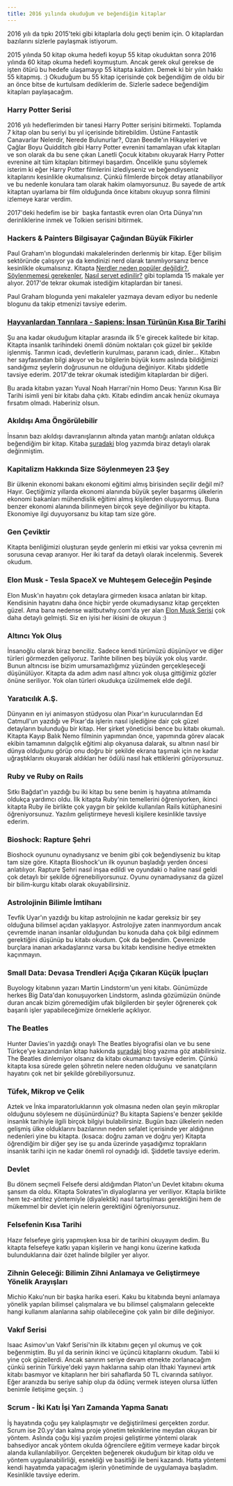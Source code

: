 ```yaml
---
title: 2016 yılında okuduğum ve beğendiğim kitaplar
---
```


2016 yılı da tıpkı 2015'teki gibi kitaplarla dolu geçti benim için. O kitaplardan bazılarını sizlerle paylaşmak istiyorum.

2015 yılında 50 kitap okuma hedefi koyup 55 kitap okuduktan sonra 2016 yılında 60 kitap okuma hedefi koymuştum. Ancak gerek okul gerekse de işten ötürü bu hedefe ulaşamayıp 55 kitapta kaldım. Demek ki bir yılın hakkı 55 kitapmış. :) Okuduğum bu 55 kitap içerisinde çok beğendiğim de oldu bir an önce bitse de kurtulsam dediklerim de. Sizlerle sadece beğendiğim kitapları paylaşacağım.

### Harry Potter Serisi

2016 yılı hedeflerimden bir tanesi Harry Potter serisini bitirmekti. Toplamda 7 kitap olan bu seriyi bu yıl içerisinde bitirebildim. Üstüne Fantastik Canavarlar Nelerdir, Nerede Bulunurlar?, Ozan Beedle'ın Hikayeleri ve Çağlar Boyu Quidditch gibi Harry Potter evrenini tamamlayan ufak kitapları ve son olarak da bu sene çıkan Lanetli Çocuk kitabını okuyarak Harry Potter evrenine ait tüm kitapları bitirmeyi başardım. Öncelikle şunu söylemek isterim ki eğer Harry Potter filmlerini izlediyseniz ve beğendiyseniz kitaplarını kesinlikle okumalısınız. Çünkü filmlerde birçok detay atlanabiliyor ve bu nedenle konulara tam olarak hakim olamıyorsunuz. Bu sayede de artık kitaptan uyarlama bir film olduğunda önce kitabını okuyup sonra filmini izlemeye karar verdim.

2017'deki hedefim ise bir  başka fantastik evren olan Orta Dünya'nın derinliklerine inmek ve Tolkien serisini bitirmek.

### Hackers & Painters Bilgisayar Çağından Büyük Fikirler

Paul Graham'ın blogundaki makalelerinden derlenmiş bir kitap. Eğer bilişim sektöründe çalışıyor ya da kendinizi 
nerd olarak tanımlıyorsanız bence kesinlikle okumalısınız. Kitapta 
[Nerdler neden popüler değildir?](http://www.paulgraham.com/nerds.html), 
[Söylenmemesi gerekenler](http://www.paulgraham.com/say.html), 
[Nasıl servet edinilir?](http://www.paulgraham.com/wealth.html) gibi toplamda 15 makale yer alıyor. 2017'de tekrar okumak istediğim kitaplardan bir tanesi.

Paul Graham blogunda yeni makaleler yazmaya devam ediyor bu nedenle blogunu da takip etmenizi tavsiye ederim.

### [Hayvanlardan Tanrılara - Sapiens: İnsan Türünün Kısa Bir Tarihi](/2016/01/24/bu-kitabi-okuyun-hayvanlardan-tanrilara-sapiens/)

Şu ana kadar okuduğum kitaplar arasında ilk 5'e girecek kalitede bir kitap. Kitapta insanlık tarihindeki önemli dönüm noktaları çok güzel bir şekilde işlenmiş. Tarımın icadı, devletlerin kurulması, paranın icadı, dinler... Kitabın her sayfasından bilgi akıyor ve bu bilgilerin büyük kısmı aslında bildiğimizi sandığımız şeylerin doğrusunun ne olduğuna değiniyor. Kitabı şiddetle tavsiye ederim. 2017'de tekrar okumak istediğim kitaplardan bir diğeri.

Bu arada kitabın yazarı Yuval Noah Harrari'nin Homo Deus: Yarının Kısa Bir Tarihi isimli yeni bir kitabı daha çıktı. Kitabı edindim ancak henüz okumaya fırsatım olmadı. Haberiniz olsun.

### Akıldışı Ama Öngörülebilir

İnsanın bazı akıldışı davranışlarının altında yatan mantığı anlatan oldukça beğendiğim bir kitap. Kitaba 
[şuradaki](/2016/02/07/bu-kitabi-okuyun-akildisi-ama-ongorulebilir/) blog yazımda biraz detaylı olarak değinmiştim.

### Kapitalizm Hakkında Size Söylenmeyen 23 Şey

Bir ülkenin ekonomi bakanı ekonomi eğitimi almış birisinden seçilir değil mi? Hayır. Geçtiğimiz yıllarda ekonomi alanında büyük şeyler başarmış ülkelerin ekonomi bakanları mühendislik eğitimi almış kişilerden oluşuyormuş. Buna benzer ekonomi alanında bilinmeyen birçok şeye değiniliyor bu kitapta. Ekonomiye ilgi duyuyorsanız bu kitap tam size göre.

### Gen Çeviktir

Kitapta benliğimizi oluşturan şeyde genlerin mi etkisi var yoksa çevrenin mi sorusuna cevap aranıyor. Her iki taraf da detaylı olarak incelenmiş. Severek okudum.

### Elon Musk - Tesla SpaceX ve Muhteşem Geleceğin Peşinde

Elon Musk'ın hayatını çok detaylara girmeden kısaca anlatan bir kitap. Kendisinin hayatını daha önce hiçbir yerde okumadıysanız kitap gerçekten güzel. Ama bana nedense waitbutwhy.com'da yer alan 
[Elon Musk Serisi](http://waitbutwhy.com/2015/05/elon-musk-the-worlds-raddest-man.html) çok daha detaylı gelmişti. Siz en iyisi her ikisini de okuyun :)

### Altıncı Yok Oluş

İnsanoğlu olarak biraz benciliz. Sadece kendi türümüzü düşünüyor ve diğer türleri görmezden geliyoruz. Tarihte bilinen beş büyük yok oluş vardır. Bunun altıncısı ise bizim umursamazlığımız yüzünden gerçekleşeceği düşünülüyor. Kitapta da adım adım nasıl altıncı yok oluşa gittiğimiz gözler önüne seriliyor. Yok olan türleri okudukça üzülmemek elde değil.

### Yaratıcılık A.Ş.

Dünyanın en iyi animasyon stüdyosu olan Pixar'ın kurucularından Ed Catmull'un yazdığı ve Pixar'da işlerin nasıl işlediğine dair çok güzel detayların bulunduğu bir kitap. Her şirket yöneticisi bence bu kitabı okumalı. Kitapta Kayıp Balık Nemo filminin yapımından önce, yapımında görev alacak ekibin tamamının dalgıçlık eğitimi alıp okyanusa dalarak, su altının nasıl bir dünya olduğunu görüp onu doğru bir şekilde ekrana taşımak için ne kadar uğraştıklarını okuyarak aldıkları her ödülü nasıl hak ettiklerini görüyorsunuz.

### Ruby ve Ruby on Rails

Sıtkı Bağdat'ın yazdığı bu iki kitap bu sene benim iş hayatına atılmamda oldukça yardımcı oldu. İlk kitapta Ruby'nin temellerini öğreniyorken, ikinci kitapta Ruby ile birlikte çok yaygın bir şekilde kullanılan Rails kütüphanesini öğreniyorsunuz. Yazılım geliştirmeye hevesli kişilere kesinlikle tavsiye ederim.

### Bioshock: Rapture Şehri

Bioshock oyununu oynadıysanız ve benim gibi çok beğendiyseniz bu kitap tam size göre. Kitapta Bioshock'un ilk oyunun başladığı yerden öncesi anlatılıyor. Rapture Şehri nasıl inşaa edildi ve oyundaki o haline nasıl geldi çok detaylı bir şekilde öğrenebiliyorsunuz. Oyunu oynamadıysanız da güzel bir bilim-kurgu kitabı olarak okuyabilirsiniz.

### Astrolojinin Bilimle İmtihanı

Tevfik Uyar'ın yazdığı bu kitap astrolojinin ne kadar gereksiz bir şey olduğuna bilimsel açıdan yaklaşıyor. Astrolojiye zaten inanmıyordum ancak çevremde inanan insanlar olduğundan bu konuda daha çok bilgi edinmem gerektiğini düşünüp bu kitabı okudum. Çok da beğendim. Çevrenizde burçlara inanan arkadaşlarınız varsa bu kitabı kendisine hediye etmekten kaçınmayın.

### Small Data: Devasa Trendleri Açığa Çıkaran Küçük İpuçları

Buyology kitabının yazarı Martin Lindstorm'un yeni kitabı. Günümüzde herkes Big Data'dan konuşuyorken Lindstorm, aslında gözümüzün önünde duran ancak bizim göremediğim ufak bilgilerden bir şeyler öğrenerek çok başarılı işler yapabileceğimize örneklerle açıklıyor.

### The Beatles

Hunter Davies'in yazdığı onaylı The Beatles biyografisi olan ve bu sene Türkçe'ye kazandırılan kitap hakkında 
[şuradaki](/2016/10/02/bu-kitabi-okuyun-the-beatles/) blog yazıma göz atabilirsiniz. The Beatles dinlemiyor olsanız da kitabı okumanızı tavsiye ederim. Çünkü kitapta kısa sürede gelen şöhretin nelere neden olduğunu  ve sanatçıların hayatını çok net bir şekilde görebiliyorsunuz.

### Tüfek, Mikrop ve Çelik

Aztek ve İnka imparatorluklarının yok olmasına neden olan şeyin mikroplar olduğunu söylesem ne düşünürdünüz? Bu kitapta Sapiens'e benzer şekilde insanlık tarihiyle ilgili birçok bilgiyi bulabilirsiniz. Bugün bazı ülkelerin neden gelişmiş ülke olduklarını bazılarının neden sefalet içerisinde yer aldığının nedenleri yine bu kitapta. (kısaca: doğru zaman ve doğru yer) Kitapta öğrendiğim bir diğer şey ise şu anda üzerinde yaşadığımız toprakların insanlık tarihi için ne kadar önemli rol oynadığı idi. Şiddetle tavsiye ederim.

### Devlet

Bu dönem seçmeli Felsefe dersi aldığımdan Platon'un Devlet kitabını okuma şansım da oldu. Kitapta Sokrates'in diyaloglarına yer veriliyor. Kitapla birlikte hem tez-antitez yöntemiyle (diyalektik) nasıl tartışılması gerektiğini hem de mükemmel bir devlet için nelerin gerektiğini öğreniyorsunuz.

### Felsefenin Kısa Tarihi

Hazır felsefeye giriş yapmışken kısa bir de tarihini okuyayım dedim. Bu kitapta felsefeye katkı yapan kişilerin ve hangi konu üzerine katkıda bulunduklarına dair özet halinde bilgiler yer alıyor.

### Zihnin Geleceği: Bilimin Zihni Anlamaya ve Geliştirmeye Yönelik Arayışları

Michio Kaku'nun bir başka harika eseri. Kaku bu kitabında beyni anlamaya yönelik yapılan bilimsel çalışmalara ve bu bilimsel çalışmaların gelecekte hangi kullanım alanlarına sahip olabileceğine çok yalın bir dille değiniyor.

### Vakıf Serisi

Isaac Asimov'un Vakıf Serisi'nin ilk kitabını geçen yıl okumuş ve çok beğenmiştim. Bu yıl da serinin ikinci ve üçüncü kitaplarını okudum. Tabii ki yine çok güzellerdi. Ancak sanırım seriye devam etmekte zorlanacağım çünkü serinin Türkiye'deki yayın haklarına sahip olan İthaki Yayınevi artık kitabı basmıyor ve kitapların her biri sahaflarda 50 TL civarında satılıyor. Eğer aranızda bu seriye sahip olup da ödünç vermek isteyen olursa lütfen benimle iletişime geçsin. :)

### Scrum - İki Katı İşi Yarı Zamanda Yapma Sanatı

İş hayatında çoğu şey kalıplaşmıştır ve değiştirilmesi gerçekten zordur. Scrum ise 20.yy'dan kalma proje yönetim tekniklerine meydan okuyan bir yöntem. Aslında çoğu kişi yazılım projesi geliştirme yöntemi olarak bahsediyor ancak yöntem okulda öğrencilere eğitim vermeye kadar birçok alanda kullanılabiliyor. Gerçekten beğenerek okuduğum bir kitap oldu ve yöntem uygulanabilirliği, esnekliği ve basitliği ile beni kazandı. Hatta yöntemi kendi hayatımda yapacağım işlerin yönetiminde de uygulamaya başladım. Kesinlikle tavsiye ederim.
